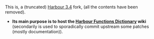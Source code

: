 This is, a (truncated) [Harbour 3.4](https://github.com/vszakats/harbour-core) fork, (all the contents have been removed).   
* **Its main purpose is to host the [Harbour Functions Dictionary](https://github.com/Petewg/V-harbour-core/wiki) wiki**   
(secondarily is used to sporadically commit upstream some patches (mostly documentation)).   
